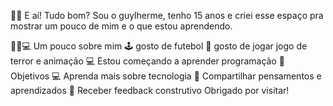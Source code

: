 👋🏽 E aí! Tudo bom?
Sou o guylherme, tenho 15 anos e criei esse espaço pra mostrar um pouco de mim e o que estou aprendendo.

🧑🏽💻 Um pouco sobre mim
🕹️ gosto de futebol
📱 gosto de jogar jogo de terror e animação 
💻 Estou começando a aprender programação
🚀 Objetivos
💻 Aprenda mais sobre tecnologia
🌱 Compartilhar pensamentos e aprendizados
💬 Receber feedback construtivo
  Obrigado por visitar!  
